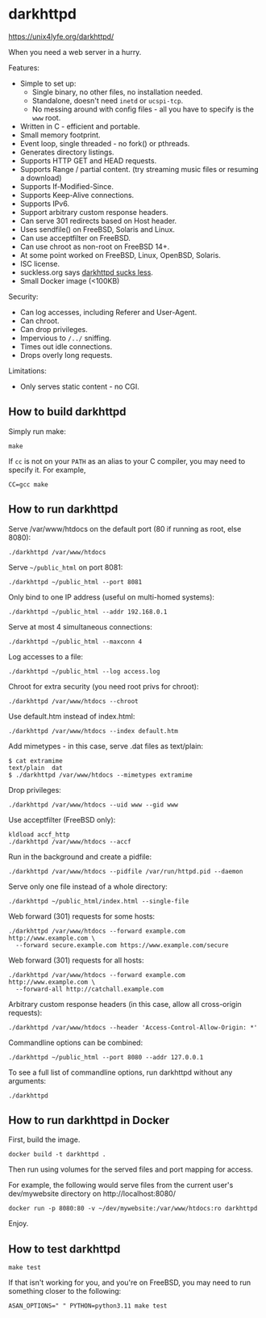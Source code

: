 # darkhttpd

https://unix4lyfe.org/darkhttpd/

When you need a web server in a hurry.

Features:

* Simple to set up:
  * Single binary, no other files, no installation needed.
  * Standalone, doesn't need `inetd` or `ucspi-tcp`.
  * No messing around with config files - all you have to specify is the `www` root.
* Written in C - efficient and portable.
* Small memory footprint.
* Event loop, single threaded - no fork() or pthreads.
* Generates directory listings.
* Supports HTTP GET and HEAD requests.
* Supports Range / partial content. (try streaming music files or resuming a download)
* Supports If-Modified-Since.
* Supports Keep-Alive connections.
* Supports IPv6.
* Support arbitrary custom response headers.
* Can serve 301 redirects based on Host header.
* Uses sendfile() on FreeBSD, Solaris and Linux.
* Can use acceptfilter on FreeBSD.
* Can use chroot as non-root on FreeBSD 14+.
* At some point worked on FreeBSD, Linux, OpenBSD, Solaris.
* ISC license.
* suckless.org says [darkhttpd sucks less](http://suckless.org/rocks/).
* Small Docker image (<100KB)

Security:

* Can log accesses, including Referer and User-Agent.
* Can chroot.
* Can drop privileges.
* Impervious to `/../` sniffing.
* Times out idle connections.
* Drops overly long requests.

Limitations:

* Only serves static content - no CGI.

## How to build darkhttpd

Simply run make:

```
make
```

If `cc` is not on your `PATH` as an alias to your C compiler, you may need to specify it. For example,

```
CC=gcc make
```

## How to run darkhttpd

Serve /var/www/htdocs on the default port (80 if running as root, else 8080):

```
./darkhttpd /var/www/htdocs
```

Serve `~/public_html` on port 8081:

```
./darkhttpd ~/public_html --port 8081
```

Only bind to one IP address (useful on multi-homed systems):

```
./darkhttpd ~/public_html --addr 192.168.0.1
```

Serve at most 4 simultaneous connections:

```
./darkhttpd ~/public_html --maxconn 4
```

Log accesses to a file:

```
./darkhttpd ~/public_html --log access.log
```

Chroot for extra security (you need root privs for chroot):

```
./darkhttpd /var/www/htdocs --chroot
```

Use default.htm instead of index.html:

```
./darkhttpd /var/www/htdocs --index default.htm
```

Add mimetypes - in this case, serve .dat files as text/plain:

```
$ cat extramime
text/plain  dat
$ ./darkhttpd /var/www/htdocs --mimetypes extramime
```

Drop privileges:

```
./darkhttpd /var/www/htdocs --uid www --gid www
```

Use acceptfilter (FreeBSD only):

```
kldload accf_http
./darkhttpd /var/www/htdocs --accf
```

Run in the background and create a pidfile:

```
./darkhttpd /var/www/htdocs --pidfile /var/run/httpd.pid --daemon
```

Serve only one file instead of a whole directory:

```
./darkhttpd ~/public_html/index.html --single-file
```

Web forward (301) requests for some hosts:

```
./darkhttpd /var/www/htdocs --forward example.com http://www.example.com \
  --forward secure.example.com https://www.example.com/secure
```

Web forward (301) requests for all hosts:

```
./darkhttpd /var/www/htdocs --forward example.com http://www.example.com \
  --forward-all http://catchall.example.com
```

Arbitrary custom response headers (in this case, allow all cross-origin
requests):

```
./darkhttpd /var/www/htdocs --header 'Access-Control-Allow-Origin: *'
```

Commandline options can be combined:

```
./darkhttpd ~/public_html --port 8080 --addr 127.0.0.1
```

To see a full list of commandline options,
run darkhttpd without any arguments:

```
./darkhttpd
```

## How to run darkhttpd in Docker

First, build the image.
```
docker build -t darkhttpd .
```
Then run using volumes for the served files and port mapping for access.

For example, the following would serve files from the current user's dev/mywebsite directory on http://localhost:8080/
```
docker run -p 8080:80 -v ~/dev/mywebsite:/var/www/htdocs:ro darkhttpd
```

Enjoy.

## How to test darkhttpd

```
make test
```

If that isn't working for you, and you're on FreeBSD, you may need to run something closer to the following:

```
ASAN_OPTIONS=" " PYTHON=python3.11 make test
```
